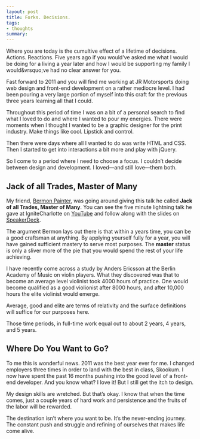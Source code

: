 ```yaml
---
layout: post
title: Forks. Decisions.
tags:
- thoughts
summary: 
---
```


Where you are today is the cumultive effect of a lifetime of decisions.
Actions. Reactions. Five years ago if you would&rsquo;ve asked me what I
would be doing for a living a year later and how I would be supporting
my family I would&vrsquo;ve had no clear answer for you.

Fast forward to 2011 and you will find me working at JR Motorsports
doing web design and front-end development on a rather mediocre level. I
had been pouring a very large portion of myself into this craft for the
previous three years learning all that I could.

Throughout this period of time I was on a bit of a personal search to
find what I loved to do and where I wanted to pour my energies. There
were moments when I thought I wanted to be a graphic designer for the
print industry. Make things like cool. Lipstick and control.

Then there were days where all I wanted to do was write HTML and CSS.
Then I started to get into interactions a bit more and play with jQuery.

So I come to a period where I need to choose a focus. I couldn&rsquo;t
decide between design and development. I loved&mdash;and still
love&mdash;them both.

## Jack of all Trades, Master of Many

My friend, [Bermon Painter](https://twitter.com/bermonpainter), was going
around giving this talk he called **Jack of all Trades, Master of
Many**. You can see the five minute lightning talk he gave at
IgniteCharlotte on
[YouTube](http://www.youtube.com/watch?v=jEoDiykT0MA) and follow along
with the slides on
[SpeakerDeck](https://speakerdeck.com/bermonpainter/jack-of-all-trades-master-of-many).

The argument Bermon lays out there is that within a years time, you can
be a good craftsman at anything. By applying yourself fully for a year,
you will have gained sufficient mastery to serve most purposes. The
**master** status is only a sliver more of the pie that you would spend
the rest of your life achieving.

I have recently come across a study by Anders Ericsson at the Berlin
Academy of Music on violin players. What they discovered was that to
become an average level violinist took 4000 hours of practice. One would
become qualified as a good violionist after 8000 hours, and after 10,000
hours the elite violinist would emerge.

Average, good and elite are terms of relativity and the surface
definitions will suffice for our purposes here.

Those time periods, in full-time work equal out to about 2 years, 4
years, and 5 years.

## Where Do You Want to Go?

To me this is wonderful news. 2011 was the best year ever for me. I
changed employers three times in order to land with the best in class,
Skookum. I now have spent the past 16 months pushing into the good level
of a front-end developer. And you know what? I love it! But I still get
the itch to design.

My design skills are wretched. But that&rsquo;s
okay. I know that when the time comes, just a couple years of hard work
and persistence and the fruits of the labor will be rewarded.

The destination isn&rsquo;t where you want to be. It&rsquo;s the
never-ending journey. The constant push and struggle and refining of
ourselves that makes life come alive.




